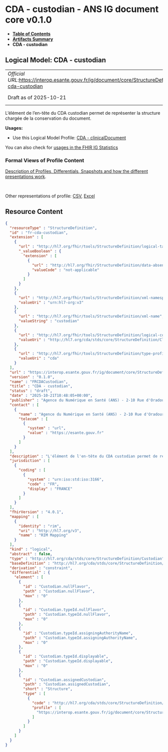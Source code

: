 # CDA - custodian - ANS IG document core v0.1.0

* [**Table of Contents**](toc.md)
* [**Artifacts Summary**](artifacts.md)
* **CDA - custodian**

## Logical Model: CDA - custodian 

| | |
| :--- | :--- |
| *Official URL*:https://interop.esante.gouv.fr/ig/document/core/StructureDefinition/fr-cda-custodian | *Version*:0.1.0 |
| Draft as of 2025-10-21 | *Computable Name*:FRCDACustodian |

 
L’élément de l’en-tête du CDA custodian permet de représenter la structure chargée de la conservation du document. 

**Usages:**

* Use this Logical Model Profile: [CDA - clinicalDocument](StructureDefinition-fr-cda-clinical-document.md)

You can also check for [usages in the FHIR IG Statistics](https://packages2.fhir.org/xig/ans.document.fr.core|current/StructureDefinition/fr-cda-custodian)

### Formal Views of Profile Content

 [Description of Profiles, Differentials, Snapshots and how the different presentations work](http://build.fhir.org/ig/FHIR/ig-guidance/readingIgs.html#structure-definitions). 

 

Other representations of profile: [CSV](StructureDefinition-fr-cda-custodian.csv), [Excel](StructureDefinition-fr-cda-custodian.xlsx) 



## Resource Content

```json
{
  "resourceType" : "StructureDefinition",
  "id" : "fr-cda-custodian",
  "extension" : [
    {
      "url" : "http://hl7.org/fhir/tools/StructureDefinition/logical-target",
      "_valueBoolean" : {
        "extension" : [
          {
            "url" : "http://hl7.org/fhir/StructureDefinition/data-absent-reason",
            "valueCode" : "not-applicable"
          }
        ]
      }
    },
    {
      "url" : "http://hl7.org/fhir/tools/StructureDefinition/xml-namespace",
      "valueUri" : "urn:hl7-org:v3"
    },
    {
      "url" : "http://hl7.org/fhir/tools/StructureDefinition/xml-name",
      "valueString" : "custodian"
    },
    {
      "url" : "http://hl7.org/fhir/tools/StructureDefinition/logical-container",
      "valueUri" : "http://hl7.org/cda/stds/core/StructureDefinition/ClinicalDocument"
    },
    {
      "url" : "http://hl7.org/fhir/tools/StructureDefinition/type-profile-style",
      "valueUri" : "cda"
    }
  ],
  "url" : "https://interop.esante.gouv.fr/ig/document/core/StructureDefinition/fr-cda-custodian",
  "version" : "0.1.0",
  "name" : "FRCDACustodian",
  "title" : "CDA - custodian",
  "status" : "draft",
  "date" : "2025-10-21T10:48:05+00:00",
  "publisher" : "Agence du Numérique en Santé (ANS) - 2-10 Rue d'Oradour-sur-Glane, 75015 Paris",
  "contact" : [
    {
      "name" : "Agence du Numérique en Santé (ANS) - 2-10 Rue d'Oradour-sur-Glane, 75015 Paris",
      "telecom" : [
        {
          "system" : "url",
          "value" : "https://esante.gouv.fr"
        }
      ]
    }
  ],
  "description" : "L'élément de l'en-tête du CDA custodian permet de représenter la structure chargée de la conservation du document.",
  "jurisdiction" : [
    {
      "coding" : [
        {
          "system" : "urn:iso:std:iso:3166",
          "code" : "FR",
          "display" : "FRANCE"
        }
      ]
    }
  ],
  "fhirVersion" : "4.0.1",
  "mapping" : [
    {
      "identity" : "rim",
      "uri" : "http://hl7.org/v3",
      "name" : "RIM Mapping"
    }
  ],
  "kind" : "logical",
  "abstract" : false,
  "type" : "http://hl7.org/cda/stds/core/StructureDefinition/Custodian",
  "baseDefinition" : "http://hl7.org/cda/stds/core/StructureDefinition/Custodian",
  "derivation" : "constraint",
  "differential" : {
    "element" : [
      {
        "id" : "Custodian.nullFlavor",
        "path" : "Custodian.nullFlavor",
        "max" : "0"
      },
      {
        "id" : "Custodian.typeId.nullFlavor",
        "path" : "Custodian.typeId.nullFlavor",
        "max" : "0"
      },
      {
        "id" : "Custodian.typeId.assigningAuthorityName",
        "path" : "Custodian.typeId.assigningAuthorityName",
        "max" : "0"
      },
      {
        "id" : "Custodian.typeId.displayable",
        "path" : "Custodian.typeId.displayable",
        "max" : "0"
      },
      {
        "id" : "Custodian.assignedCustodian",
        "path" : "Custodian.assignedCustodian",
        "short" : "Structure",
        "type" : [
          {
            "code" : "http://hl7.org/cda/stds/core/StructureDefinition/AssignedCustodian",
            "profile" : [
              "https://interop.esante.gouv.fr/ig/document/core/StructureDefinition/fr-cda-assigned-custodian"
            ]
          }
        ]
      }
    ]
  }
}

```

